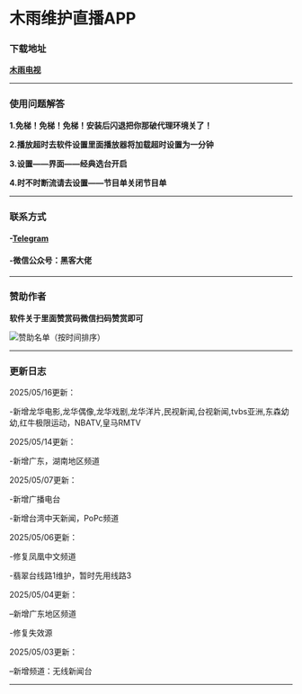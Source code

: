 # **木雨维护直播APP**



### **下载地址**

**[木雨电视](https://github.com/ALIT8569/MuYuLiveTV/releases/tag/%E6%9C%80%E6%96%B0%E7%89%88%E6%9C%AC)**

------




### **使用问题解答**

**1.免梯！免梯！免梯！安装后闪退把你那破代理环境关了！**

**2.播放超时去软件设置里面播放器将加载超时设置为一分钟**

**3.设置——界面——经典选台开启**

**4.时不时断流请去设置——节目单关闭节目单**


------




### **联系方式**

#### **-[Telegram](https://t.me/mywlkjgo_bot)**

#### **-微信公众号：黑客大佬**

------



### **赞助作者**



**软件关于里面赞赏码微信扫码赞赏即可**


![赞助名单（按时间排序）](https://github.com/user-attachments/assets/a96c17d7-93b2-4cac-83fc-96d985769676)

------



### **更新日志**


2025/05/16更新：

-新增龙华电影,龙华偶像,龙华戏剧,龙华洋片,民视新闻,台视新闻,tvbs亚洲,东森幼幼,红牛极限运动，NBATV,皇马RMTV


2025/05/14更新：

-新增广东，湖南地区频道


2025/05/07更新：

-新增广播电台

-新增台湾中天新闻，PoPc频道

2025/05/06更新：

-修复凤凰中文频道

-翡翠台线路1维护，暂时先用线路3

2025/05/04更新：

–新增广东地区频道

-修复失效源


2025/05/03更新：

–新增频道：无线新闻台

------

